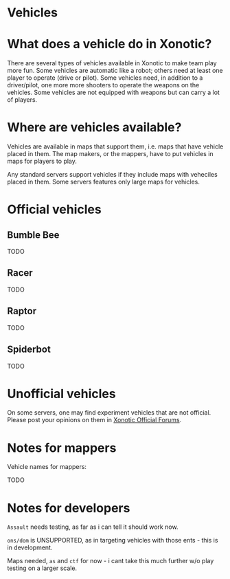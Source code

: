 Vehicles
========
# What does a vehicle do in Xonotic?

There are several types of vehicles available in Xonotic to make team play more fun. Some vehicles are automatic like a robot; others need at least one player to operate (drive or pilot). Some vehicles need, in addition to a driver/pilot, one more more shooters to operate the weapons on the vehicles. Some vehicles are not equipped with weapons but can carry a lot of players.

# Where are vehicles available?

Vehicles are available in maps that support them, i.e. maps that have vehicle placed in them. The map makers, or the mappers, have to put vehicles in maps for players to play.

Any standard servers support vehicles if they include maps with veheciles placed in them. Some servers features only large maps for vehicles.

# Official vehicles

## Bumble Bee

TODO

## Racer

TODO

## Raptor

TODO

## Spiderbot

TODO

# Unofficial vehicles

On some servers, one may find experiment vehicles that are not official. Please post your opinions on them in [Xonotic Official Forums](http://forums.xonotic.org).

# Notes for mappers

Vehicle names for mappers:

TODO

# Notes for developers

`Assault` needs testing, as far as i can tell it should work now.

`ons/dom` is UNSUPPORTED, as in targeting vehicles with those ents - this is in development.

Maps needed, `as` and `ctf` for now - i cant take this much further w/o play testing on a larger scale.

